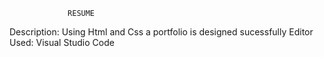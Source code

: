                  RESUME
Description:
         Using Html and Css a portfolio is designed sucessfully
 Editor Used: Visual Studio Code
 
         
